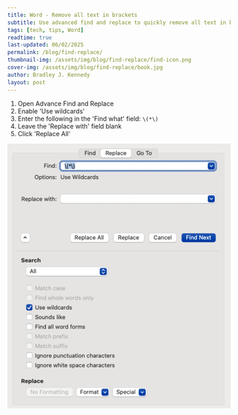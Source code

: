 ```yaml
---
title: Word - Remove all text in brackets
subtitle: Use advanced find and replace to quickly remove all text in brackets
tags: [tech, tips, Word]
readtime: true
last-updated: 06/02/2025
permalink: /blog/find-replace/
thumbnail-img: /assets/img/blog/find-replace/find-icon.png
cover-img: /assets/img/blog/find-replace/book.jpg
author: Bradley J. Kennedy
layout: post
---
```

1. Open Advance Find and Replace
2. Enable 'Use wildcards'
3. Enter the following in the 'Find what' field: `\(*\)`
4. Leave the 'Replace with' field blank
5. Click 'Replace All'

![Find and replace](/assets/img/blog/find-replace/find-replace.png)